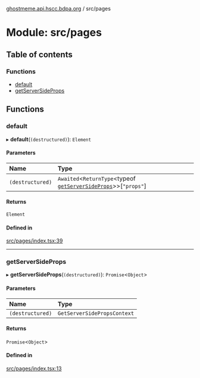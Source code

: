 [ghostmeme.api.hscc.bdpa.org][1] / src/pages

# Module: src/pages

## Table of contents

### Functions

- [default][2]
- [getServerSideProps][3]

## Functions

### default

▸ **default**(`(destructured)`): `Element`

#### Parameters

| Name             | Type                                                                 |
| :--------------- | :------------------------------------------------------------------- |
| `(destructured)` | `Awaited`<`ReturnType`<typeof [`getServerSideProps`][3]>>[`"props"`] |

#### Returns

`Element`

#### Defined in

[src/pages/index.tsx:39][4]

---

### getServerSideProps

▸ **getServerSideProps**(`(destructured)`): `Promise`<`Object`>

#### Parameters

| Name             | Type                        |
| :--------------- | :-------------------------- |
| `(destructured)` | `GetServerSidePropsContext` |

#### Returns

`Promise`<`Object`>

#### Defined in

[src/pages/index.tsx:13][5]

[1]: ../README.md
[2]: src_pages.md#default
[3]: src_pages.md#getserversideprops
[4]:
  https://github.com/nhscc/ghostmeme.api.hscc.bdpa.org/blob/1aca321/src/pages/index.tsx#L39
[5]:
  https://github.com/nhscc/ghostmeme.api.hscc.bdpa.org/blob/1aca321/src/pages/index.tsx#L13
